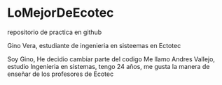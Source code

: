 # LoMejorDeEcotec
repositorio de practica en github


Gino Vera, estudiante de ingenieria en sisteemas en Ectotec

Soy Gino, He decidio cambiar parte del codigo
Me llamo Andres Vallejo, estudio Ingenieria en sistemas, tengo 24 años, me gusta la manera de enseñar de los profesores de Ecotec
